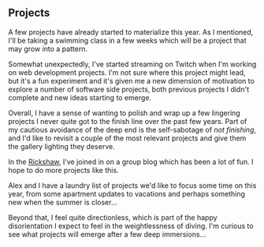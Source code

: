 ## Projects

A few projects have already started to materialize this year. As I mentioned, I'll be taking a swimming class in a few weeks which will be a project that may grow into a pattern.

Somewhat unexpectedly, I've started streaming on Twitch when I'm working on web development projects. I'm not sure where this project might lead, but it's a fun experiment and it's given me a new dimension of motivation to explore a number of software side projects, both previous projects I didn't complete and new ideas starting to emerge.

Overall, I have a sense of wanting to polish and wrap up a few lingering projects I never quite got to the finish line over the past few years. Part of my cautious avoidance of the deep end is the self-sabotage of _not finishing_, and I'd like to revisit a couple of the most relevant projects and give them the gallery lighting they deserve.

In the [Rickshaw](https://buster.substack.com/about), I've joined in on a group blog which has been a lot of fun. I hope to do more projects like this.

Alex and I have a laundry list of projects we'd like to focus some time on this year, from some apartment updates to vacations and perhaps something new when the summer is closer...

Beyond that, I feel quite directionless, which is part of the happy disorientation I expect to feel in the weightlessness of diving. I'm curious to see what projects will emerge after a few deep immersions...
